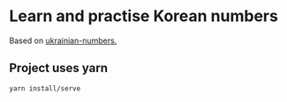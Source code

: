 # Learn and practise Korean numbers
Based on [ukrainian-numbers.](https://github.com/luifa7/ukrainian-numbers)
## Project uses yarn
```
yarn install/serve
```

